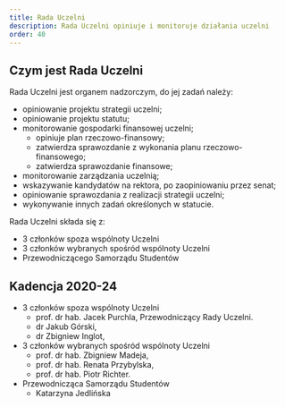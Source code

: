 ```yaml
---
title: Rada Uczelni
description: Rada Uczelni opiniuje i monitoruje działania uczelni
order: 40
---
```


## Czym jest Rada Uczelni

Rada Uczelni jest organem nadzorczym, do jej zadań należy:

* opiniowanie projektu strategii uczelni;
* opiniowanie projektu statutu;
* monitorowanie gospodarki finansowej uczelni;
  * opiniuje plan rzeczowo-finansowy;
  * zatwierdza sprawozdanie z wykonania planu rzeczowo-finansowego;
  * zatwierdza sprawozdanie finansowe;
* monitorowanie zarządzania uczelnią;
* wskazywanie kandydatów na rektora, po zaopiniowaniu przez senat;
* opiniowanie sprawozdania z realizacji strategii uczelni;
* wykonywanie innych zadań określonych w statucie.

Rada Uczelni składa się z:
* 3 członków spoza wspólnoty Uczelni
* 3 członków wybranych spośród wspólnoty Uczelni
* Przewodniczącego Samorządu Studentów

## Kadencja 2020-24

* 3 członków spoza wspólnoty Uczelni
  * prof. dr hab. Jacek Purchla, Przewodniczący Rady Uczelni.
  * dr Jakub Górski,
  * dr Zbigniew Inglot,
* 3 członków wybranych spośród wspólnoty Uczelni
  * prof. dr hab. Zbigniew Madeja,
  * prof. dr hab. Renata Przybylska,
  * prof. dr hab. Piotr Richter.
* Przewodnicząca Samorządu Studentów
  * Katarzyna Jedlińska
